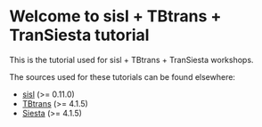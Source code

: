 
Welcome to sisl + TBtrans + TranSiesta tutorial
===============================================

This is the tutorial used for sisl + TBtrans + TranSiesta workshops.

The sources used for these tutorials can be found elsewhere:


- [sisl][sisl@git] (>= 0.11.0)
- [TBtrans][tbtrans] (>= 4.1.5)
- [Siesta][tbtrans] (>= 4.1.5)


<!---
Links to external and internal sites.
-->
[sisl@git]: https://github.com/zerothi/sisl
[tbtrans]: https://launchpad.net/siesta
